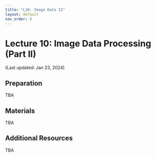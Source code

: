 ```yaml
---
title: "L10: Image Data II"
layout: default
nav_order: 9
---
```


# Lecture 10: Image Data Processing (Part II)

(Last updated: Jan 23, 2024)

## Preparation

TBA

## Materials

TBA

## Additional Resources

TBA
